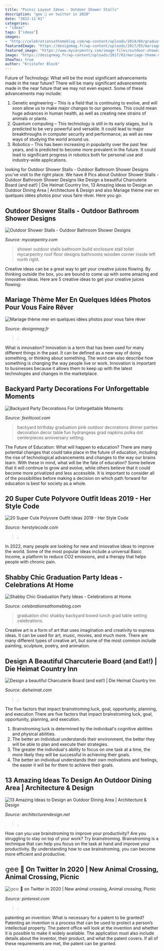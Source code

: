 ```yaml
---
title: "Picnic Layout Ideas - Outdoor Shower Stalls"
description: "𝚐𝚎𝚎 🌿 on twitter in 2020"
date: "2022-11-01"
categories:
- "ideas"
tags: ["ideas"]
images:
- "http://celebrationsathomeblog.com/wp-content/uploads/2014/04/graduation-party-backyard-boxed-lunch.jpg"
featuredImage: "https://designmag.fr/wp-content/uploads/2017/03/mariage-theme-mer-plage-bleu-blanc.jpg"
featured_image: "https://www.mycarpentry.com/image-files/outdoor-shower-ideas.jpg"
image: "https://designmag.fr/wp-content/uploads/2017/03/mariage-theme-mer-plage-bleu-blanc.jpg"
ShowToc: true
author: "Kristofer Block"
---
```



Future of Technology: What will be the most significant advancements made in the near future?
There will be many significant advancements made in the near future that we may not even expect. Some of these advancements may include: 
1. Genetic engineering – This is a field that is continuing to evolve, and will soon allow us to make major changes to our genomes. This could mean huge advances in human health, as well as creating new strains of animals or plants. 
2. Quantum computing – This technology is still in its early stages, but is predicted to be very powerful and versatile. It could lead to major breakthroughs in computer security and performance, as well as new ways of studying the world around us. 
3. Robotics – This has been increasing in popularity over the past few years, and is predicted to become more prevalent in the future. It could lead to significant progress in robotics both for personal use and industry-wide applications. 

	

		
looking for Outdoor Shower Stalls - Outdoor Bathroom Shower Designs you've visit to the right place. We have 8 Pics about Outdoor Shower Stalls - Outdoor Bathroom Shower Designs like Design a beautiful Charcuterie Board (and eat!) | Die Heimat Country Inn, 13 Amazing Ideas to Design an Outdoor Dining Area | Architecture &amp; Design and also Mariage thème mer en quelques idées photos pour vous faire rêver. Here you go:
		
    
## Outdoor Shower Stalls - Outdoor Bathroom Shower Designs

<img loading=lazy src="https://www.mycarpentry.com/image-files/outdoor-shower-ideas.jpg" onerror="this.onerror=null;this.src='https://tse4.mm.bing.net/th?id=OIP.GnbDL_YSSkA-Pjyq2cjNXAAAAA&amp;pid=15.1';" alt="Outdoor Shower Stalls - Outdoor Bathroom Shower Designs">

_Source: mycarpentry.com_

>shower outdoor stalls bathroom build enclosure stall toilet mycarpentry roof floor designs bathrooms wooden corner inside left north right. 

	

Creative ideas can be a great way to get your creative juices flowing. By thinking outside the box, you are bound to come up with some amazing and innovative ideas. Here are 5 creative ideas to get your creative juices flowing: 

    
## Mariage Thème Mer En Quelques Idées Photos Pour Vous Faire Rêver

<img loading=lazy src="https://designmag.fr/wp-content/uploads/2017/03/mariage-theme-mer-plage-bleu-blanc.jpg" onerror="this.onerror=null;this.src='https://tse3.mm.bing.net/th?id=OIP.Xbqt0IqqS5XKbf-eWvMpAwHaLH&amp;pid=15.1';" alt="Mariage thème mer en quelques idées photos pour vous faire rêver">

_Source: designmag.fr_

>. 

	

What is innovation?
Innovation is a term that has been used for many different things in the past. It can be defined as a new way of doing something, or thinking about something. The word can also describe how something is changing the way people live or work. Innovation is important to businesses because it allows them to keep up with the latest technologies and changes in the marketplace.

    
## Backyard Party Decorations For Unforgettable Moments

<img loading=lazy src="http://feelitcool.com/wp-content/uploads/2017/04/backyard-party-decorations2.jpg" onerror="this.onerror=null;this.src='https://tse1.mm.bing.net/th?id=OIP.65g3MHIPTuSptTN4oSlcfgHaLG&amp;pid=15.1';" alt="Backyard Party Decorations For Unforgettable Moments">

_Source: feelitcool.com_

>backyard birthday graduation pink outdoor decorations dinner parties decoration decor table fun hydrangeas grad napkins polka dot centerpieces anniversary setting. 

	

The Future of Education: What will happen to education?
There are many potential changes that could take place in the future of education, including the rise of technological advancements and changes to the way our brains learn. With these in mind, what will be the fate of education? Some believe that it will continue to grow and evolve, while others believe that it could become more privatized and less accessible. It is important to consider all of the possibilities before making a decision on which path forward for education is best for society as a whole.

    
## 20 Super Cute Polyvore Outfit Ideas 2019 - Her Style Code

<img loading=lazy src="https://www.herstylecode.com/wp-content/uploads/2018/01/20-super-cute-polyvore-outfit-ideas-2018-2.jpg" onerror="this.onerror=null;this.src='https://tse4.mm.bing.net/th?id=OIP.4qqlNy5aT5CSViReRc09jQHaHa&amp;pid=15.1';" alt="20 Super Cute Polyvore Outfit Ideas 2019 - Her Style Code">

_Source: herstylecode.com_

>. 

	

In 2022, many people are looking for new and innovative ideas to improve the world. Some of the most popular ideas include a universal Basic Income, a platform to reduce CO2 emissions, and a therapy that helps people with chronic pain.

    
## Shabby Chic Graduation Party Ideas - Celebrations At Home

<img loading=lazy src="http://celebrationsathomeblog.com/wp-content/uploads/2014/04/graduation-party-backyard-boxed-lunch.jpg" onerror="this.onerror=null;this.src='https://tse1.mm.bing.net/th?id=OIP.EUmN3-_LKemYj6b7vWBUzgHaJ3&amp;pid=15.1';" alt="Shabby Chic Graduation Party Ideas - Celebrations at Home">

_Source: celebrationsathomeblog.com_

>graduation chic shabby backyard boxed lunch grad table setting celebrations. 

	

Creative art is a form of art that uses imagination and creativity to express ideas. It can be used for art, music, movies, and much more. There are many different types of creative art, but some of the most common include painting, sculpture, poetry, and animation.

    
## Design A Beautiful Charcuterie Board (and Eat!) | Die Heimat Country Inn

<img loading=lazy src="https://www.dieheimat.com/wp-content/uploads/How-to-Make-an-Epic-Charcuterie-Board-5-700x934.jpg" onerror="this.onerror=null;this.src='https://tse3.mm.bing.net/th?id=OIP.T_YIeH-tgzCDo9JYVRiojAHaJ4&amp;pid=15.1';" alt="Design a beautiful Charcuterie Board (and eat!) | Die Heimat Country Inn">

_Source: dieheimat.com_

>. 

	

The five factors that impact brainstroming:luck, goal, opportunity, planning, and execution
There are five factors that impact brainstroming luck, goal, opportunity, planning, and execution. 
1. Brainstroming luck is determined by the individual's cognitive abilities and physical abilities. 
2. The better an individual understands their environment, the better they will be able to plan and execute their strategies. 
3. The greater the individual's ability to focus on one task at a time, the more likely they will be successful in achieving their goals. 
4. The better an individual understands their own motivations and feelings, the easier it will be for them to achieve their goals. 

    
## 13 Amazing Ideas To Design An Outdoor Dining Area | Architecture &amp; Design

<img loading=lazy src="https://cdn.architecturendesign.net/wp-content/uploads/2014/09/21658.jpg" onerror="this.onerror=null;this.src='https://tse2.mm.bing.net/th?id=OIP.ggFI_hyLSO16gcOWDL7eUQHaFj&amp;pid=15.1';" alt="13 Amazing Ideas to Design an Outdoor Dining Area | Architecture &amp; Design">

_Source: architecturendesign.net_

>. 

	

How can you use brainstroming to improve your productivity?
Are you struggling to stay on top of your work? Try brainstroming. Brainstroming is a technique that can help you focus on the task at hand and improve your productivity. By understanding how to use brainstroming, you can become more efficient and productive.

    
## 𝚐𝚎𝚎 🌿 On Twitter In 2020 | New Animal Crossing, Animal Crossing, Picnic

<img loading=lazy src="https://i.pinimg.com/736x/d6/12/1c/d6121caf922a806d21fd8cb028e39aa5.jpg" onerror="this.onerror=null;this.src='https://tse4.mm.bing.net/th?id=OIP.RjWqM9gDJF4lFE6wiwYeeQHaEK&amp;pid=15.1';" alt="𝚐𝚎𝚎 🌿 on Twitter in 2020 | New animal crossing, Animal crossing, Picnic">

_Source: pinterest.com_

>. 

	

patenting an invention: What is necessary for a patent to be granted?
Patenting an invention is a process that can be used to protect a person’s intellectual property. The patent office will look at the invention and whether it is possible to make it widely available. The application must also include details about the inventor, their product, and what the patent covers. If all of these requirements are met, the patent can be granted.

